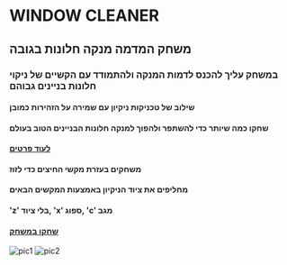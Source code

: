 # WINDOW CLEANER
## משחק המדמה מנקה חלונות בגובה
### במשחק עליך להכנס לדמות המנקה ולהתמודד עם הקשיים של ניקוי חלונות בניינים גבוהם
#### שילוב של טכניקות ניקיון עם שמירה על הזהירות כמובן
#### שחקו כמה שיותר כדי להשתפר ולהפוך למנקה חלונות הבניינים הטוב בעולם
#### [לעוד פרטים](https://github.com/GameDev-Tommy-Bar/window-cleaner/blob/main/elements.md)
#### משחקים בעזרת מקשי החיצים כדי לזוז
#### מחליפים את ציוד הניקיון באמצעות המקשים הבאים
#### 'z' בלי ציוד, 'x' ספוג, 'c' מגב
#### [שחקו במשחק](https://tommy-bar.itch.io/windows-cleaner)
![pic1](https://github.com/GameDev-Tommy-Bar/window-cleaner/blob/72eb528de7616c71b18d3ed0c96850611fae569e/Assets/Pics/Capture.PNG)
![pic2](https://github.com/GameDev-Tommy-Bar/window-cleaner/blob/72eb528de7616c71b18d3ed0c96850611fae569e/Assets/Pics/Capture2.PNG)
